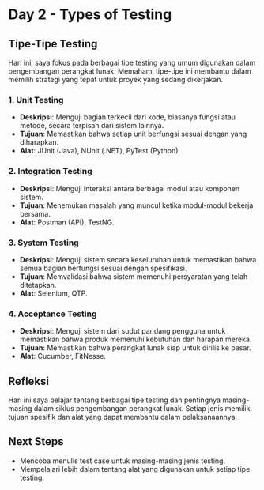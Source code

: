 # Day 2 - Types of Testing

## Tipe-Tipe Testing

Hari ini, saya fokus pada berbagai tipe testing yang umum digunakan dalam pengembangan perangkat lunak. Memahami tipe-tipe ini membantu dalam memilih strategi yang tepat untuk proyek yang sedang dikerjakan.

### 1. Unit Testing

- **Deskripsi**: Menguji bagian terkecil dari kode, biasanya fungsi atau metode, secara terpisah dari sistem lainnya.
- **Tujuan**: Memastikan bahwa setiap unit berfungsi sesuai dengan yang diharapkan.
- **Alat**: JUnit (Java), NUnit (.NET), PyTest (Python).

### 2. Integration Testing

- **Deskripsi**: Menguji interaksi antara berbagai modul atau komponen sistem.
- **Tujuan**: Menemukan masalah yang muncul ketika modul-modul bekerja bersama.
- **Alat**: Postman (API), TestNG.

### 3. System Testing

- **Deskripsi**: Menguji sistem secara keseluruhan untuk memastikan bahwa semua bagian berfungsi sesuai dengan spesifikasi.
- **Tujuan**: Memvalidasi bahwa sistem memenuhi persyaratan yang telah ditetapkan.
- **Alat**: Selenium, QTP.

### 4. Acceptance Testing

- **Deskripsi**: Menguji sistem dari sudut pandang pengguna untuk memastikan bahwa produk memenuhi kebutuhan dan harapan mereka.
- **Tujuan**: Memastikan bahwa perangkat lunak siap untuk dirilis ke pasar.
- **Alat**: Cucumber, FitNesse.

## Refleksi

Hari ini saya belajar tentang berbagai tipe testing dan pentingnya masing-masing dalam siklus pengembangan perangkat lunak. Setiap jenis memiliki tujuan spesifik dan alat yang dapat membantu dalam pelaksanaannya.

## Next Steps

- Mencoba menulis test case untuk masing-masing jenis testing.
- Mempelajari lebih dalam tentang alat yang digunakan untuk setiap tipe testing.
